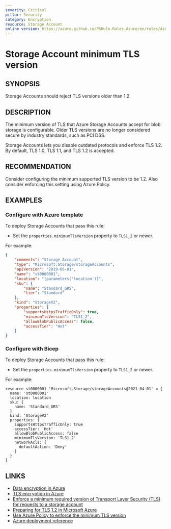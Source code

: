 ```yaml
---
severity: Critical
pillar: Security
category: Encryption
resource: Storage Account
online version: https://azure.github.io/PSRule.Rules.Azure/en/rules/Azure.Storage.MinTLS/
---
```


# Storage Account minimum TLS version

## SYNOPSIS

Storage Accounts should reject TLS versions older than 1.2.

## DESCRIPTION

The minimum version of TLS that Azure Storage Accounts accept for blob storage is configurable.
Older TLS versions are no longer considered secure by industry standards, such as PCI DSS.

Storage Accounts lets you disable outdated protocols and enforce TLS 1.2.
By default, TLS 1.0, TLS 1.1, and TLS 1.2 is accepted.

## RECOMMENDATION

Consider configuring the minimum supported TLS version to be 1.2.
Also consider enforcing this setting using Azure Policy.

## EXAMPLES

### Configure with Azure template

To deploy Storage Accounts that pass this rule:

- Set the `properties.minimumTlsVersion` property to `TLS1_2` or newer.

For example:

```json
{
    "comments": "Storage Account",
    "type": "Microsoft.Storage/storageAccounts",
    "apiVersion": "2019-06-01",
    "name": "st0000001",
    "location": "[parameters('location')]",
    "sku": {
        "name": "Standard_GRS",
        "tier": "Standard"
    },
    "kind": "StorageV2",
    "properties": {
        "supportsHttpsTrafficOnly": true,
        "minimumTlsVersion": "TLS1_2",
        "allowBlobPublicAccess": false,
        "accessTier": "Hot"
    }
}
```

### Configure with Bicep

To deploy Storage Accounts that pass this rule:

- Set the `properties.minimumTlsVersion` property to `TLS1_2` or newer.

For example:

```bicep
resource st0000001 'Microsoft.Storage/storageAccounts@2021-04-01' = {
  name: 'st0000001'
  location: location
  sku: {
    name: 'Standard_GRS'
  }
  kind: 'StorageV2'
  properties: {
    supportsHttpsTrafficOnly: true
    accessTier: 'Hot'
    allowBlobPublicAccess: false
    minimumTlsVersion: 'TLS1_2'
    networkAcls: {
      defaultAction: 'Deny'
    }
  }
}
```

## LINKS

- [Data encryption in Azure](https://docs.microsoft.com/azure/architecture/framework/security/design-storage-encryption#data-in-transit)
- [TLS encryption in Azure](https://docs.microsoft.com/azure/security/fundamentals/encryption-overview#tls-encryption-in-azure)
- [Enforce a minimum required version of Transport Layer Security (TLS) for requests to a storage account](https://docs.microsoft.com/azure/storage/common/transport-layer-security-configure-minimum-version)
- [Preparing for TLS 1.2 in Microsoft Azure](https://azure.microsoft.com/updates/azuretls12/)
- [Use Azure Policy to enforce the minimum TLS version](https://docs.microsoft.com/azure/storage/common/transport-layer-security-configure-minimum-version#use-azure-policy-to-enforce-the-minimum-tls-version)
- [Azure deployment reference](https://docs.microsoft.com/azure/templates/microsoft.storage/storageaccounts#StorageAccountPropertiesCreateParameters)
